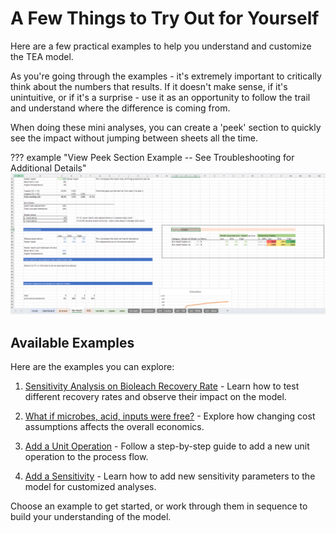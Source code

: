 # A Few Things to Try Out for Yourself

Here are a few practical examples to help you understand and customize the TEA model.

As you're going through the examples - it's extremely important to critically think about the numbers that results. If it doesn't make sense, if it's unintuitive, or if it's a surprise - use it as an opportunity to follow the trail and understand where the difference is coming from.  

When doing these mini analyses, you can create a 'peek' section to quickly see the impact without jumping between sheets all the time.  

??? example "View Peek Section Example -- See Troubleshooting for Additional Details"
    ![Peek Example](../images/peek_example.png)

## Available Examples

Here are the examples you can explore:

1. [Sensitivity Analysis on Bioleach Recovery Rate](examples/cust_bioleach.md) - Learn how to test different recovery rates and observe their impact on the model.

2. [What if microbes, acid, inputs were free?](examples/cost_assmpt.md) - Explore how changing cost assumptions affects the overall economics.

3. [Add a Unit Operation](examples/add_unit_op.md) - Follow a step-by-step guide to add a new unit operation to the process flow.

4. [Add a Sensitivity](examples/add_sensitivity.md) - Learn how to add new sensitivity parameters to the model for customized analyses.

Choose an example to get started, or work through them in sequence to build your understanding of the model.







 
